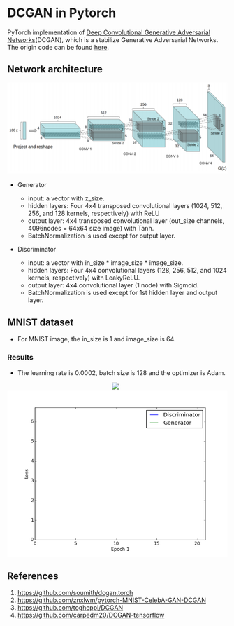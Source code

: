 # DCGAN in Pytorch
PyTorch implementation of [Deep Convolutional Generative Adversarial Networks](http://arxiv.org/abs/1511.06434)(DCGAN), which is a stabilize Generative Adversarial Networks. The origin code can be found [here](https://github.com/soumith/dcgan.torch).

## Network architecture
![alt tag](DCGAN.png)

* Generator
	* input: a vector with z_size.
	* hidden layers: Four 4x4 transposed convolutional layers (1024, 512, 256, and 128 kernels, respectively) with ReLU
	* output layer: 4x4 transposed convolutional layer (out_size channels, 4096nodes = 64x64 size image) with Tanh.
	* BatchNormalization is used except for output layer.

* Discriminator
	* input: a vector with in_size * image_size * image_size.
	* hidden layers: Four 4x4 convolutional layers (128, 256, 512, and 1024 kernels, respectively) with LeakyReLU.
	* output layer: 4x4 convolutional layer (1 node) with Sigmoid.
	* BatchNormalization is used except for 1st hidden layer and output layer.

## MNIST dataset
* For MNIST image, the in_size is 1 and image_size is 64.
### Results
* The learning rate is 0.0002, batch size is 128 and the optimizer is Adam.

<div align='center'>
<img src='MNIST_result/result.gif'>
&nbsp;
<img src='MNIST_result/result_loss.gif'>
</div>

## References
1. https://github.com/soumith/dcgan.torch
2. https://github.com/znxlwm/pytorch-MNIST-CelebA-GAN-DCGAN
3. https://github.com/togheppi/DCGAN
4. https://github.com/carpedm20/DCGAN-tensorflow
